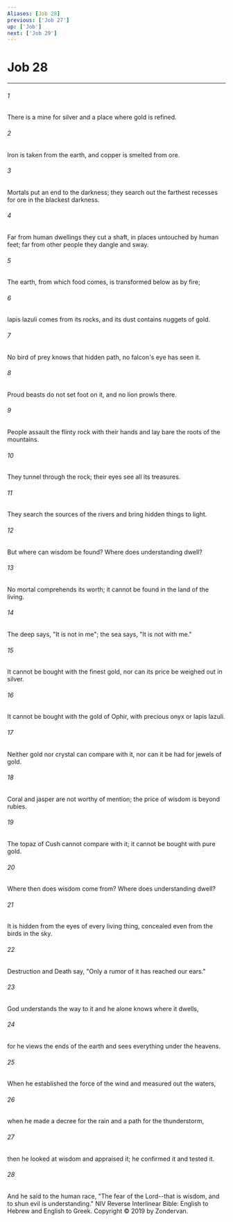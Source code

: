```yaml
---
Aliases: [Job 28]
previous: ['Job 27']
up: ['Job']
next: ['Job 29']
---
```

# Job 28

***


###### 1 
There is a mine for silver and a place where gold is refined. 

###### 2 
Iron is taken from the earth, and copper is smelted from ore. 

###### 3 
Mortals put an end to the darkness; they search out the farthest recesses for ore in the blackest darkness. 

###### 4 
Far from human dwellings they cut a shaft, in places untouched by human feet; far from other people they dangle and sway. 

###### 5 
The earth, from which food comes, is transformed below as by fire; 

###### 6 
lapis lazuli comes from its rocks, and its dust contains nuggets of gold. 

###### 7 
No bird of prey knows that hidden path, no falcon's eye has seen it. 

###### 8 
Proud beasts do not set foot on it, and no lion prowls there. 

###### 9 
People assault the flinty rock with their hands and lay bare the roots of the mountains. 

###### 10 
They tunnel through the rock; their eyes see all its treasures. 

###### 11 
They search the sources of the rivers and bring hidden things to light. 

###### 12 
But where can wisdom be found? Where does understanding dwell? 

###### 13 
No mortal comprehends its worth; it cannot be found in the land of the living. 

###### 14 
The deep says, "It is not in me"; the sea says, "It is not with me." 

###### 15 
It cannot be bought with the finest gold, nor can its price be weighed out in silver. 

###### 16 
It cannot be bought with the gold of Ophir, with precious onyx or lapis lazuli. 

###### 17 
Neither gold nor crystal can compare with it, nor can it be had for jewels of gold. 

###### 18 
Coral and jasper are not worthy of mention; the price of wisdom is beyond rubies. 

###### 19 
The topaz of Cush cannot compare with it; it cannot be bought with pure gold. 

###### 20 
Where then does wisdom come from? Where does understanding dwell? 

###### 21 
It is hidden from the eyes of every living thing, concealed even from the birds in the sky. 

###### 22 
Destruction and Death say, "Only a rumor of it has reached our ears." 

###### 23 
God understands the way to it and he alone knows where it dwells, 

###### 24 
for he views the ends of the earth and sees everything under the heavens. 

###### 25 
When he established the force of the wind and measured out the waters, 

###### 26 
when he made a decree for the rain and a path for the thunderstorm, 

###### 27 
then he looked at wisdom and appraised it; he confirmed it and tested it. 

###### 28 
And he said to the human race, "The fear of the Lord--that is wisdom, and to shun evil is understanding." NIV Reverse Interlinear Bible: English to Hebrew and English to Greek. Copyright © 2019 by Zondervan.
